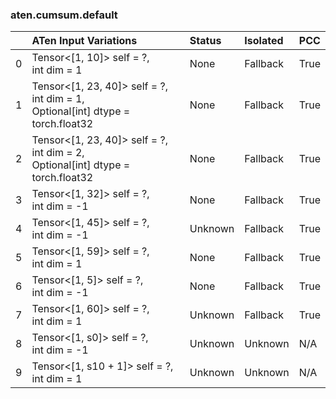### aten.cumsum.default
|    | ATen Input Variations                                                                | Status   | Isolated   | PCC   |
|---:|:-------------------------------------------------------------------------------------|:---------|:-----------|:------|
|  0 | Tensor<[1, 10]> self = ?,<br>int dim = 1                                             | None     | Fallback   | True  |
|  1 | Tensor<[1, 23, 40]> self = ?,<br>int dim = 1,<br>Optional[int] dtype = torch.float32 | None     | Fallback   | True  |
|  2 | Tensor<[1, 23, 40]> self = ?,<br>int dim = 2,<br>Optional[int] dtype = torch.float32 | None     | Fallback   | True  |
|  3 | Tensor<[1, 32]> self = ?,<br>int dim = -1                                            | None     | Fallback   | True  |
|  4 | Tensor<[1, 45]> self = ?,<br>int dim = -1                                            | Unknown  | Fallback   | True  |
|  5 | Tensor<[1, 59]> self = ?,<br>int dim = 1                                             | None     | Fallback   | True  |
|  6 | Tensor<[1, 5]> self = ?,<br>int dim = -1                                             | None     | Fallback   | True  |
|  7 | Tensor<[1, 60]> self = ?,<br>int dim = 1                                             | Unknown  | Fallback   | True  |
|  8 | Tensor<[1, s0]> self = ?,<br>int dim = -1                                            | Unknown  | Unknown    | N/A   |
|  9 | Tensor<[1, s10 + 1]> self = ?,<br>int dim = 1                                        | Unknown  | Unknown    | N/A   |

